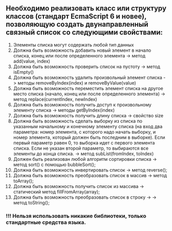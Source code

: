 ## Необходимо реализовать класс или структуру классов (стандарт EcmaScript 6 и новее), позволяющую создать двунаправленный связный список со следующими свойствами:

1.	Элементы списка могут содержать любой тип данных
2.	Должна быть возможность добавить новый элемент в начало списка, конец или после определенного элемента -> метод add(value, index)
3.	Должна быть возможность проверить список на пустоту -> метод isEmpty()
4.	Должна быть возможность удалить произвольный элемент списка -> методы removeByIndex(index) и removeByValue(value)
5.	Должна быть возможность переместить элемент списка на другое место списка (начало, конец или после определенного элемента) -> метод replace(currentIndex, newIndex)
6.	Должна быть возможность получить доступ к произвольному элементу списка -> методы getByIndex(index)
7.	Должна быть возможность получить длину списка -> свойство size
8.	Должна быть возможность сделать выборку из списка по указанным начальному и конечному элементу списка (на вход два параметра: номер элемента, с которого надо начать выборку, и номер элемента, который должен быть последним в выборке). Если первый параметр равен 0, то выборка идет с первого элемента списка. Если не указан второй параметр, то выбираются все элементы до конца списка. -> метод  subList(fromIndex, toIndex)
9.	Должен быть реализован любой алгоритм сортировки списка -> метод sort() с помощью bubbleSort();
10. Должна быть возможность инвертировать список -> метод reverse();
11. Должна быть возможность преобразовать список в массив -> метод toArray();
12. Должна быть возможность получить список из массива -> статический метод fillFromArray(array);
13. Должна быть возможность преобразовать список в строку -> -> метод toString();

<h3>!!! Нельзя использовать никакие библиотеки, только стандартные средства языка.</h3>
